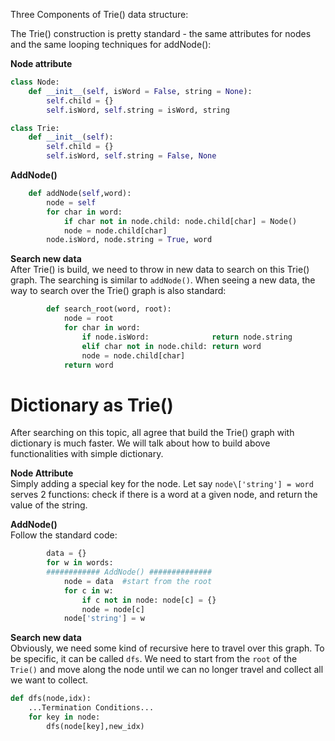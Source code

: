 Three Components of Trie() data structure:

The Trie() construction is pretty standard - the same attributes for nodes and the same looping techniques for addNode():   

**Node attribute**
```python
class Node:
    def __init__(self, isWord = False, string = None):
        self.child = {}
        self.isWord, self.string = isWord, string

class Trie:
    def __init__(self):
        self.child = {}
        self.isWord, self.string = False, None
```

**AddNode()**
```python
    def addNode(self,word):
        node = self
        for char in word:
            if char not in node.child: node.child[char] = Node()
            node = node.child[char]
        node.isWord, node.string = True, word
```

**Search new data**   
After Trie() is build, we need to throw in new data to search on this Trie() graph. The searching is similar to `addNode()`.
When seeing a new data, the way to search over the Trie() graph is also standard:
```python
        def search_root(word, root):
            node = root
            for char in word:
                if node.isWord:              return node.string
                elif char not in node.child: return word
                node = node.child[char]
            return word
```


# Dictionary as Trie()

After searching on this topic, all agree that build the Trie() graph with dictionary is much faster. We will talk about how to build above functionalities with simple dictionary.   

**Node Attribute**   
Simply adding a special key for the node. Let say `node\['string'] = word` serves 2 functions: check if there is a word at a given node, and return the value of the string.     
     
**AddNode()**     
Follow the standard code:
```python
        data = {}
        for w in words:
        ############ AddNode() ##############
            node = data  #start from the root
            for c in w:
                if c not in node: node[c] = {}
                node = node[c]
            node['string'] = w
```

**Search new data**     
Obviously, we need some kind of recursive here to travel over this graph. To be specific, it can be called `dfs`. We need to start from the `root` of the `Trie()` and move along the node until we can no longer travel and collect all we want to collect.   

```python
def dfs(node,idx):
    ...Termination Conditions...
    for key in node:
        dfs(node[key],new_idx)

```
